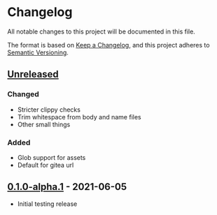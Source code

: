 # Changelog

All notable changes to this project will be documented in this file.

The format is based on [Keep a Changelog](https://keepachangelog.com/en/1.0.0/),
and this project adheres to [Semantic Versioning](https://semver.org/spec/v2.0.0.html).

## [Unreleased]

### Changed

- Stricter clippy checks
- Trim whitespace from body and name files
- Other small things

### Added

- Glob support for assets
- Default for gitea url

## [0.1.0-alpha.1] - 2021-06-05

- Initial testing release

[Unreleased]: https://github.com/ljoonal/DronePluginGitea/compare/v0.1.0-alpha.1...HEAD
[0.1.0-alpha.1]: https://github.com/ljoonal/DronePluginGitea/releases/tag/v0.1.0-alpha.1
